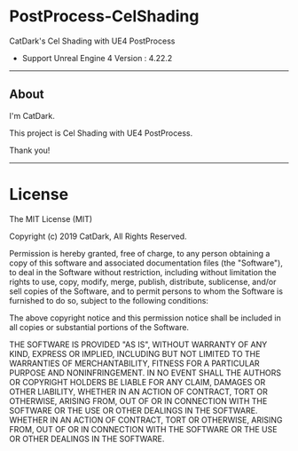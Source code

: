 # PostProcess-CelShading
CatDark's Cel Shading with UE4 PostProcess

- Support Unreal Engine 4 Version : 4.22.2

---------------------

## About

I'm CatDark. 

This project is Cel Shading with UE4 PostProcess.


Thank you!

---------------------

# License

<MIT License>

The MIT License (MIT)

Copyright (c) 2019 CatDark, All Rights Reserved.

Permission is hereby granted, free of charge, to any person obtaining a copy of this software and associated documentation files (the "Software"), to deal in the Software without restriction, including without limitation the rights to use, copy, modify, merge, publish, distribute, sublicense, and/or sell copies of the Software, and to permit persons to whom the Software is furnished to do so, subject to the following conditions:

The above copyright notice and this permission notice shall be included in all copies or substantial portions of the Software.

THE SOFTWARE IS PROVIDED "AS IS", WITHOUT WARRANTY OF ANY KIND, EXPRESS OR IMPLIED, INCLUDING BUT NOT LIMITED TO THE WARRANTIES OF MERCHANTABILITY, FITNESS FOR A PARTICULAR PURPOSE AND NONINFRINGEMENT. IN NO EVENT SHALL THE AUTHORS OR COPYRIGHT HOLDERS BE LIABLE FOR ANY CLAIM, DAMAGES OR OTHER LIABILITY, WHETHER IN AN ACTION OF CONTRACT, TORT OR OTHERWISE, ARISING FROM, OUT OF OR IN CONNECTION WITH THE SOFTWARE OR THE USE OR OTHER DEALINGS IN THE SOFTWARE.
WHETHER IN AN ACTION OF CONTRACT, TORT OR OTHERWISE, ARISING
FROM, OUT OF OR IN CONNECTION WITH THE SOFTWARE OR THE USE OR
OTHER DEALINGS IN THE SOFTWARE.
